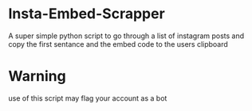 # Insta-Embed-Scrapper
A super simple python script to go through a list of instagram posts and copy the first sentance and the embed code to the users clipboard


# Warning 
use of this script may flag your account as a bot
